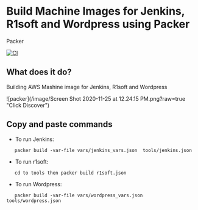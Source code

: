 
Build  Machine Images for Jenkins, R1soft and Wordpress using Packer
===========
Packer 


[![CI](https://travis-ci.org/sadsfae/ansible-elk.svg?branch=master)](https://travis-ci.org/sadsfae/ansible-elk)

## What does it do?
Building AWS Mashine image for Jenkins, R1soft and Wordpress 

![packer](/image/Screen Shot 2020-11-25 at 12.24.15 PM.png?raw=true "Click Discover")


## Copy and paste commands 
* To run Jenkins:
```
   packer build -var-file vars/jenkins_vars.json  tools/jenkins.json
```   
* To run r1soft:
```
   cd to tools then packer build r1soft.json
```
* To run Wordpress:
```
   packer build -var-file vars/wordpress_vars.json tools/wordpress.json 
```



